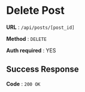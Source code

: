 # Delete Post

**URL** : `/api/posts/[post_id]`

**Method** : `DELETE`

**Auth required** : YES

## Success Response

**Code** : `200 OK`
